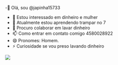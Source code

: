 -👋 Olá, sou @japinha15733
- 👀 Estou interessado em dinheiro e mulher
- 🌱 Atualmente estou aprendendo trampar no 7 
- 💞️ Procuro colaborar em lavar dinheiro
- 📫 Como entrar em contato comigo 4580028922
- 😄 Pronomes: Homem.
- ⚡ Curiosidade se vou preso lavando dinheiro 

![](https://i.melhoresmemes.com/gifs/maquina-de-contar-dinheiro.gif)
